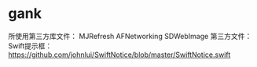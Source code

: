 # gank
所使用第三方库文件：
MJRefresh
AFNetworking
SDWebImage
第三方文件：
Swift提示框：https://github.com/johnlui/SwiftNotice/blob/master/SwiftNotice.swift
